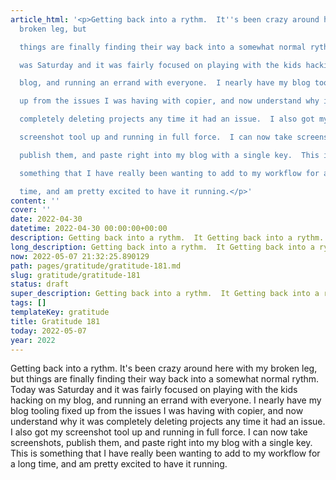 ```yaml
---
article_html: '<p>Getting back into a rythm.  It''s been crazy around here with my
  broken leg, but

  things are finally finding their way back into a somewhat normal rythm.  Today

  was Saturday and it was fairly focused on playing with the kids hacking on my

  blog, and running an errand with everyone.  I nearly have my blog tooling fixed

  up from the issues I was having with copier, and now understand why it was

  completely deleting projects any time it had an issue.  I also got my

  screenshot tool up and running in full force.  I can now take screenshots,

  publish them, and paste right into my blog with a single key.  This is

  something that I have really been wanting to add to my workflow for a long

  time, and am pretty excited to have it running.</p>'
content: ''
cover: ''
date: 2022-04-30
datetime: 2022-04-30 00:00:00+00:00
description: Getting back into a rythm.  It Getting back into a rythm.  It
long_description: Getting back into a rythm.  It Getting back into a rythm.  It
now: 2022-05-07 21:32:25.890129
path: pages/gratitude/gratitude-181.md
slug: gratitude/gratitude-181
status: draft
super_description: Getting back into a rythm.  It Getting back into a rythm.  It
tags: []
templateKey: gratitude
title: Gratitude 181
today: 2022-05-07
year: 2022
---
```


Getting back into a rythm.  It's been crazy around here with my broken leg, but
things are finally finding their way back into a somewhat normal rythm.  Today
was Saturday and it was fairly focused on playing with the kids hacking on my
blog, and running an errand with everyone.  I nearly have my blog tooling fixed
up from the issues I was having with copier, and now understand why it was
completely deleting projects any time it had an issue.  I also got my
screenshot tool up and running in full force.  I can now take screenshots,
publish them, and paste right into my blog with a single key.  This is
something that I have really been wanting to add to my workflow for a long
time, and am pretty excited to have it running.